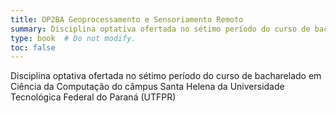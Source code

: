 ```yaml
---
title: OP2BA Geoprocessamento e Sensoriamento Remoto
summary: Disciplina optativa ofertada no sétimo período do curso de bacharelado em Ciência da Computação do câmpus Santa Helena da Universidade Tecnológica Federal do Paraná (UTFPR)
type: book  # Do not modify.
toc: false
---
```


Disciplina optativa ofertada no sétimo período do curso de bacharelado em Ciência da Computação do câmpus Santa Helena da Universidade Tecnológica Federal do Paraná (UTFPR)
